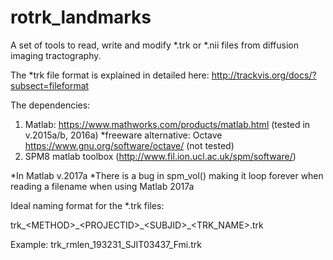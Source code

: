 # rotrk_landmarks
A set of tools to read, write and modify *.trk or *.nii files from diffusion imaging tractography. 


The *trk file format is explained in detailed here: 
http://trackvis.org/docs/?subsect=fileformat

The dependencies:
1. Matlab: https://www.mathworks.com/products/matlab.html (tested in v.2015a/b, 2016a)
   *freeware alternative: Octave https://www.gnu.org/software/octave/ (not tested)
2. SPM8 matlab toolbox (http://www.fil.ion.ucl.ac.uk/spm/software/)


*In Matlab v.2017a
*There is a bug in spm_vol() making it loop forever when reading a filename when using Matlab 2017a


Ideal naming format for the *.trk files:

trk_\<METHOD>\_\<PROJECTID>\_\<SUBJID>\_\<TRK_NAME>.trk

Example: 
    trk_rmlen_193231_SJIT03437_Fmi.trk
